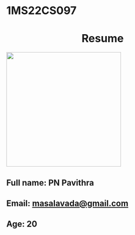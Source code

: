 # 1MS22CS097

<h1 align="center">Resume</h1>
<img src="[https://yt3.googleusercontent.com/QSHl0q4_sEFPySC5d5WAPJUw3E1lxZL_FrOmZaOIRXR23gaQkaFsfEKskHmBp4Z7qRs9Ca4-BQ=s900-c-k-c0x00ffffff-no-rj" width="300" height="300](https://github.com/user-attachments/assets/6411b8c9-0d40-4244-8b23-96ea3d8ab623)">
<br>

## **Full name:** PN Pavithra
## **Email:** masalavada@gmail.com
## **Age:** 20
